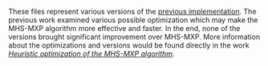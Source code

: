 These files represent various versions of the [previous implementation](https://github.com/IvetBx/MHS-MXP-algorithm). The previous work examined various possible optimization which may make the MHS-MXP algorithm more effective and faster. In the end, none of the versions brought significant improvement over MHS-MXP. More information about the optimizations and versions would be found directly in the work [*Heuristic optimization of the MHS-MXP
algorithm*](https://opac.crzp.sk/?fn=detailBiblioForm&sid=A8C5898CD77493B3E2F83F491516).

